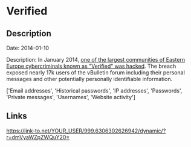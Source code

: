 # Verified

## Description

Date: 2014-01-10

Description:
In January 2014, <a href="http://securityaffairs.co/wordpress/21120/cyber-crime/verified-communities-hacked.html" target="_blank" rel="noopener">one of the largest communities of Eastern Europe cybercriminals known as "Verified" was hacked</a>. The breach exposed nearly 17k users of the vBulletin forum including their personal messages and other potentially personally identifiable information.


['Email addresses', 'Historical passwords', 'IP addresses', 'Passwords', 'Private messages', 'Usernames', 'Website activity']

## Links

https://link-to.net/YOUR_USER/999.6306302626942/dynamic/?r=dmVyaWZpZWQuY20=